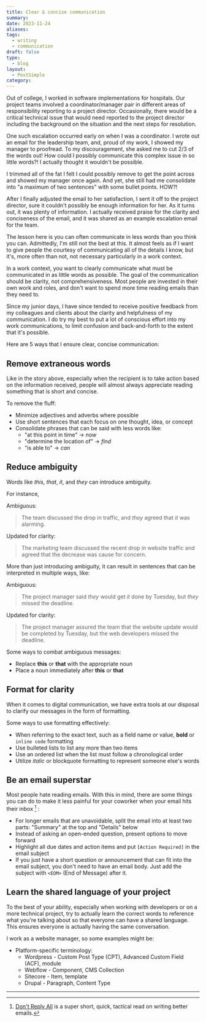 ```yaml
---
title: Clear & concise communication
summary: 
date: 2023-11-24
aliases: 
tags:
  - writing
  - communication
draft: false
type:
  - blog
layout:
  - PostSimple
category:
---
```




Out of college, I worked in software implementations for hospitals. Our project teams involved a coordinator/manager pair in different areas of responsibility reporting to a project director. Occasionally, there would be a critical technical issue that would need reported to the project director including the background on the situation and the next steps for resolution. 

One such escalation occurred early on when I was a coordinator. I wrote out an email for the leadership team, and, proud of my work, I showed my manager to proofread. To my discouragement, she asked me to cut 2/3 of the words out! How could I possibly communicate this complex issue in so little words?! I actually thought it wouldn't be possible. 

I trimmed all of the fat I felt I could possibly remove to get the point across and showed my manager once again. And yet, she still had me consolidate into "a maximum of two sentences" with some bullet points. HOW?!

After I finally adjusted the email to her satisfaction, I sent it off to the project director, sure it couldn't possibly be enough information for her. As it turns out, it was plenty of information. I actually received praise for the clarity and conciseness of the email, and it was shared as an example escalation email for the team. 

The lesson here is you can often communicate in less words than you think you can. Admittedly, I'm still not the best at this. It almost feels as if I want to give people the courtesy of communicating all of the details I know, but it's, more often than not, not necessary particularly in a work context. 

In a work context, you want to clearly communicate what must be communicated in as little words as possible. The goal of the communication should be clarity, not comprehensiveness. Most people are invested in their own work and roles, and don't want to spend more time reading emails than they need to. 

Since my junior days, I have since tended to receive positive feedback from my colleagues and clients about the clarity and helpfulness of my communication. I do  try my best to put a lot of conscious effort into my work communications, to limit confusion and back-and-forth to the extent that it's possible. 

Here are 5 ways that I ensure clear, concise communication: 

## <span className="list-heading">Remove extraneous words</span>
Like in the story above, especially when the recipient is to take action based on the information received, people will almost always appreciate reading something that is short and concise. 

To remove the fluff: 
- Minimize adjectives and adverbs where possible
- Use short sentences that each focus on one thought, idea, or concept
- Consolidate phrases that can be said with less words like: 
	- "at this point in time" → _now_
	- "determine the location of" → _find_
	- "is able to" → _can_

## <span className="list-heading">Reduce ambiguity</span> 
Words like *this*, *that*, *it*, and *they* can introduce ambiguity. 

For instance, 

Ambiguous: 
> The team discussed the drop in traffic, and *they* agreed that *it* was alarming.

Updated for clarity: 
> The marketing team discussed the recent drop in website traffic and agreed that the decrease was cause for concern.

More than just introducing ambiguity, it can result in sentences that can be interpreted in multiple ways, like: 

Ambiguous: 
> The project manager said *they* would get *it* done by Tuesday, but *they* missed the deadline.

Updated for clarity: 
> The project manager assured the team that the website update would be completed by Tuesday, but the web developers missed the deadline.

Some ways to combat ambiguous messages: 
- Replace **this** or **that** with the appropriate noun 
- Place a noun immediately after **this** or **that** 


## <span className="list-heading">Format for clarity</span>
When it comes to digital communication, we have extra tools at our disposal to clarify our messages in the form of formatting. 

Some ways to use formatting effectively: 

* When referring to the exact text, such as a field name or value, **bold** or `inline code` formatting
* Use bulleted lists to list any more than two items 
* Use an ordered list when the list must follow a chronological order 
* Utilize *italic* or blockquote formatting to represent someone else's words 


## <span className="list-heading">Be an email superstar</span>
Most people hate reading emails. With this in mind, there are some things you can do to make it less painful for your coworker when your email hits their inbox [^1] :

* For longer emails that are unavoidable, split the email into at least two parts: "Summary" at the top and "Details" below
* Instead of asking an open-ended question, present options to move forward
* Highlight all due dates and action items and put `[Action Required]` in the email subject 
* If you just have a short question or announcement that can fit into the email subject, you don't need to have an email body. Just add the subject with `<EOM>` (End of Message) after it. 

## <span className="list-heading">Learn the shared language of your project</span>
To the best of your ability, especially when working with developers or on a more technical project, try to actually learn the correct words to reference what you're talking about so that everyone can have a shared language. This ensures everyone is actually having the same conversation. 

I work as a website manager, so some examples might be: 
* Platform-specific terminology: 
	- Wordpress - Custom Post Type (CPT), Advanced Custom Field (ACF), module
	- Webflow - Component, CMS Collection
	- Sitecore - Item, template
	- Drupal - Paragraph, Content Type

- - -



[^1]: [Don't Reply All](https://www.amazon.com/Dont-Reply-All-Tactics-Communication-ebook/dp/B018MGHZWO/ref=sr_1_1?crid=27EBP8686NXSX&keywords=don%27t+reply+all+book&qid=1700849465&sprefix=don%27t+reply+all%2Caps%2C134&sr=8-1) is a super short, quick, tactical read on writing better emails. 